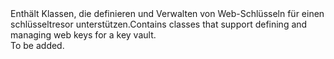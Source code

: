 <Namespace Name="Microsoft.Azure.KeyVault.WebKey">
  <Docs>
    <summary><span data-ttu-id="86af5-101">Enthält Klassen, die definieren und Verwalten von Web-Schlüsseln für einen schlüsseltresor unterstützen.</span><span class="sxs-lookup"><span data-stu-id="86af5-101">Contains classes that support defining and managing web keys for a key vault.</span></span></summary> 
    <remarks>To be added.</remarks>
  </Docs>
</Namespace>
